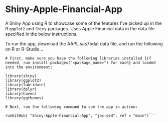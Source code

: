 # Shiny-Apple-Financial-App
A Shiny App using R to showcase some of the features I've picked up in the R `ggplot2` and `Shiny` packages.
Uses Apple Financial data in the data file specified in the below instructions.

To run the app, download the AAPL.sas7bdat data file, and run the following on R or R-Studio...

```
# First, make sure you have the following libraries installed {if needed, run install.packages("<package_name>") for each} and loaded into the environment:

library(shiny)
library(ggplot2)
library(lubridate)
library(dplyr)
library(haven)
library(ggthemes)

# Next, run the following command to see the app in action:

runGitHub( "Shiny-Apple-Financial-App", "jbc-qed", ref = "main")```
